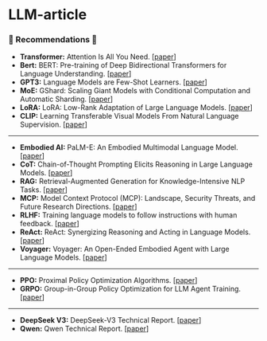 # LLM-article

### :star2: Recommendations :star2:
- **Transformer:** Attention Is All You Need. [[paper](https://arxiv.org/abs/1706.03762)]
- **Bert:** BERT: Pre-training of Deep Bidirectional Transformers for Language Understanding. [[paper](https://arxiv.org/abs/1810.04805)]
- **GPT3:** Language Models are Few-Shot Learners. [[paper](https://arxiv.org/abs/2005.14165)]
- **MoE:** GShard: Scaling Giant Models with Conditional Computation and Automatic Sharding. [[paper](https://arxiv.org/abs/2006.16668)]
- **LoRA:** LoRA: Low-Rank Adaptation of Large Language Models. [[paper](https://arxiv.org/abs/2106.09685)]
- **CLIP:** Learning Transferable Visual Models From Natural Language Supervision. [[paper](https://arxiv.org/abs/2103.00020)]
***
- **Embodied AI:** PaLM-E: An Embodied Multimodal Language Model. [[paper](https://arxiv.org/abs/2303.03378)]
- **CoT:** Chain-of-Thought Prompting Elicits Reasoning in Large Language Models. [[paper](https://arxiv.org/abs/2201.11903)]
- **RAG:** Retrieval-Augmented Generation for Knowledge-Intensive NLP Tasks. [[paper](https://arxiv.org/abs/2005.11401)]
- **MCP:** Model Context Protocol (MCP): Landscape, Security Threats, and Future Research Directions. [[paper](https://arxiv.org/abs/2503.23278)]
- **RLHF:** Training language models to follow instructions with human feedback. [[paper](https://arxiv.org/abs/2203.02155)]
- **ReAct:** ReAct: Synergizing Reasoning and Acting in Language Models. [[paper](https://arxiv.org/abs/2210.03629)]
- **Voyager:** Voyager: An Open-Ended Embodied Agent with Large Language Models. [[paper](https://arxiv.org/abs/2305.16291)]
***
- **PPO:** Proximal Policy Optimization Algorithms. [[paper](https://arxiv.org/abs/1707.06347)]
- **GRPO:** Group-in-Group Policy Optimization for LLM Agent Training. [[paper](https://arxiv.org/abs/2505.10978)]
***
- **DeepSeek V3:** DeepSeek-V3 Technical Report. [[paper](https://arxiv.org/abs/2412.19437)]
- **Qwen:** Qwen Technical Report. [[paper](https://arxiv.org/abs/2309.16609)]
